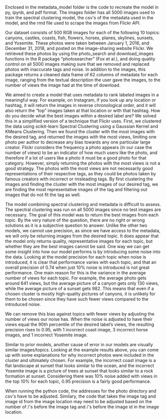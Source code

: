 Enclosed in the metadata_model folder is the code to recreate the model in py, ipynb, and pdf format. The images folder has all 5000 images used to train the spectral clustering model, the csv's of the metadata used in the model, and the rmd file used to scrape the images from Flickr API.

Our dataset consists of 500 RGB images for each of the following 10 topics: canyons, castles, coasts, fish, flowers, horses, planes, skylines, sunsets, and Yosemite. These photos were taken between January 1, 2016, and December 31, 2018, and posted on the image-sharing website Flickr. We retrieved these photos by using the photo_search and download_images functions in the R package “photosearcher” (Fox et al.), and doing quality control on all 5000 images making sure that we removed and replaced photos with inaccurate tags and noise. In addition to the images, this package returns a cleaned data frame of 62 columns of metadata for each image, ranging from the textual description the user gave the images, to the number of views the image had at the time of download.


We aimed to create a model that uses metadata to rank labeled images in a meaningful way. For example, on Instagram, if you look up any location or hashtag, it will return the images in reverse chronological order, and it will also return the “top” images taken at that location or with that hashtag. How do you decide what the best images within a desired label are? We solved this in a simplified version of a technique that Flickr uses. First, we clustered the data using scikit-learn Spectral Clustering using a Gaussian Kernel and KMeans Clustering. Then we found the cluster with the most images with the desired tag, and returned the images with the most views, limiting one photo per author to decrease any bias towards any one particular large creator. Flickr considers the frequency a photo appears (in our case the number of views) to be an indicator of how much users like the photo, and therefore if a lot of users like a photo it must be a good photo for that category. However, simply returning the photos with the most views is not a good strategy. The photos with the most views are not necessarily good representations of their respective tags, as they could be photos taken by famous creators with incorrect or misleading tags. By first clustering the images and finding the cluster with the most images of our desired tag, we are finding the most representative images of the tag and filtering out images that do not fit the tag as well. 

The model combining spectral clustering and metadata is difficult to assess. The spectral clustering was run on all 5000 images since no test images are necessary. The goal of this model was to return the best images from each topic. By the very nature of the question, there are no right or wrong solutions as it is a subjective question to answer. Unlike the other two models, we cannot use precision, as since we have access to the metadata, we will only be returning images from the desired topic. It does appear that the model only returns quality, representative images for each topic, but whether they are the best images cannot be said.  One way we can get some insight into how our model performs is by introducing some noise into the data. Looking at the model precision for each topic when noise is introduced, it is clear that performance varies with each topic, and that an overall precision of 0.74 when just 10% noise is introduced is not great performance. One main reason for this is the variance in the average number of views for each topic. For example, the average photo gets around 641 views, but the average picture of a canyon gets only 130 views, while the average picture of a sunset gets 982. This means that even if a chosen cluster is mostly high-quality pictures of canyons, it is unlikely for them to be chosen since they have such fewer views compared to the introduced noise. 

We can remove this bias against topics with fewer views by adjusting the number of views our noise has. When the noise is adjusted to have their views equal the 90th percentile of the desired label’s views, the resulting precision rises to 0.95, with 1 incorrect coast image, 3 incorrect horse images, and 1 incorrect Yosemite image.

Similar to prior models, another cause of error in our models are visually similar images/topics. Looking at the example results above, you can come up with some explanations for why incorrect photos were included in the cluster and ultimately chosen. For example, the incorrect coast image is a flat landscape at sunset that looks similar to the ocean, and the incorrect Yosemite image is a picture of trees at sunset that looks similar to a rock formation at sunset. Considering there was 10% noise added with views in the top 10% for each topic, 0.95 precision is a fairly good performance. 


When running the python code, the addresses for the photo directory and csv's have to be adjusted. Similary, the code that takes the image tag and image id from the image location may need to be adjusted based on the number of /'s before the image tag and /'s before the image id in the image location.
